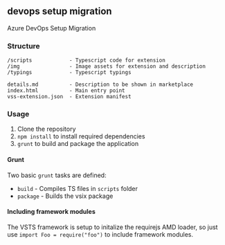 ## devops setup migration ##

Azure DevOps Setup Migration 

### Structure ###

```
/scripts            - Typescript code for extension
/img                - Image assets for extension and description
/typings            - Typescript typings

details.md          - Description to be shown in marketplace   
index.html          - Main entry point
vss-extension.json  - Extension manifest
```

### Usage ###

1. Clone the repository
1. `npm install` to install required dependencies
2. `grunt` to build and package the application

#### Grunt ####

Two basic `grunt` tasks are defined:

* `build` - Compiles TS files in `scripts` folder
* `package` - Builds the vsix package

#### Including framework modules ####

The VSTS framework is setup to initalize the requirejs AMD loader, so just use `import Foo = require("foo")` to include framework modules.